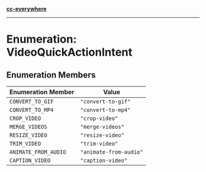 [**cc-everywhere**](../../../../../index.md)

***

# Enumeration: VideoQuickActionIntent

## Enumeration Members

| Enumeration Member | Value |
| ------ | ------ |
| <a id="convert_to_gif"></a> `CONVERT_TO_GIF` | `"convert-to-gif"` |
| <a id="convert_to_mp4"></a> `CONVERT_TO_MP4` | `"convert-to-mp4"` |
| <a id="crop_video"></a> `CROP_VIDEO` | `"crop-video"` |
| <a id="merge_videos"></a> `MERGE_VIDEOS` | `"merge-videos"` |
| <a id="resize_video"></a> `RESIZE_VIDEO` | `"resize-video"` |
| <a id="trim_video"></a> `TRIM_VIDEO` | `"trim-video"` |
| <a id="animate_from_audio"></a> `ANIMATE_FROM_AUDIO` | `"animate-from-audio"` |
| <a id="caption_video"></a> `CAPTION_VIDEO` | `"caption-video"` |
